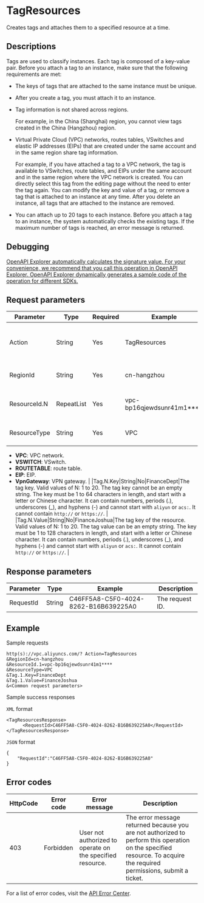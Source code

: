 # TagResources

Creates tags and attaches them to a specified resource at a time.

## Descriptions

Tags are used to classify instances. Each tag is composed of a key-value pair. Before you attach a tag to an instance, make sure that the following requirements are met:

-   The keys of tags that are attached to the same instance must be unique.
-   After you create a tag, you must attach it to an instance.
-   Tag information is not shared across regions.

    For example, in the China \(Shanghai\) region, you cannot view tags created in the China \(Hangzhou\) region.

-   Virtual Private Cloud \(VPC\) networks, routes tables, VSwitches and elastic IP addresses \(EIPs\) that are created under the same account and in the same region share tag information.

    For example, if you have attached a tag to a VPC network, the tag is available to VSwitches, route tables, and EIPs under the same account and in the same region where the VPC network is created. You can directly select this tag from the editing page without the need to enter the tag again. You can modify the key and value of a tag, or remove a tag that is attached to an instance at any time. After you delete an instance, all tags that are attached to the instance are removed.

-   You can attach up to 20 tags to each instance. Before you attach a tag to an instance, the system automatically checks the existing tags. If the maximum number of tags is reached, an error message is returned.

## Debugging

[OpenAPI Explorer automatically calculates the signature value. For your convenience, we recommend that you call this operation in OpenAPI Explorer. OpenAPI Explorer dynamically generates a sample code of the operation for different SDKs.](https://api.aliyun.com/#product=Vpc&api=TagResources&type=RPC&version=2016-04-28)

## Request parameters

|Parameter|Type|Required|Example|Description|
|---------|----|--------|-------|-----------|
|Action|String|Yes|TagResources|The operation that you want to perform. Set the value to **TagResources**. |
|RegionId|String|Yes|cn-hangzhou|The region ID of the resource. |
|ResourceId.N|RepeatList|Yes|vpc-bp16qjewdsunr41m1\*\*\*\*|The ID of the resource. Valid values of N: 1 to 20. |
|ResourceType|String|Yes|VPC|The type of the resource. Valid values:

 -   **VPC**: VPC network.
-   **VSWITCH**: VSwitch.
-   **ROUTETABLE**: route table.
-   **EIP**: EIP.
-   **VpnGateway**: VPN gateway. |
|Tag.N.Key|String|No|FinanceDept|The tag key. Valid values of N: 1 to 20. The tag key cannot be an empty string. The key must be 1 to 64 characters in length, and start with a letter or Chinese character. It can contain numbers, periods \(.\), underscores \(\_\), and hyphens \(-\) and cannot start with `aliyun` or `acs:`. It cannot contain `http://` or `https://`. |
|Tag.N.Value|String|No|FinanceJoshua|The tag key of the resource. Valid values of N: 1 to 20. The tag value can be an empty string. The key must be 1 to 128 characters in length, and start with a letter or Chinese character. It can contain numbers, periods \(.\), underscores \(\_\), and hyphens \(-\) and cannot start with `aliyun` or `acs:`. It cannot contain `http://` or `https://`. |

## Response parameters

|Parameter|Type|Example|Description|
|---------|----|-------|-----------|
|RequestId|String|C46FF5A8-C5F0-4024-8262-B16B639225A0|The request ID. |

## Example

Sample requests

```
http(s)://vpc.aliyuncs.com/? Action=TagResources
&RegionId=cn-hangzhou
&ResourceId.1=vpc-bp16qjewdsunr41m1****
&ResourceType=VPC
&Tag.1.Key=FinanceDept
&Tag.1.Value=FinanceJoshua
&<Common request parameters>
```

Sample success responses

`XML` format

```
<TagResourcesResponse>
      <RequestId>C46FF5A8-C5F0-4024-8262-B16B639225A0</RequestId>
</TagResourcesResponse>
```

`JSON` format

```
{
	"RequestId":"C46FF5A8-C5F0-4024-8262-B16B639225A0"
}
```

## Error codes

|HttpCode|Error code|Error message|Description|
|--------|----------|-------------|-----------|
|403|Forbidden|User not authorized to operate on the specified resource.|The error message returned because you are not authorized to perform this operation on the specified resource. To acquire the required permissions, submit a ticket.|

For a list of error codes, visit the [API Error Center](https://error-center.alibabacloud.com/status/product/Vpc).


